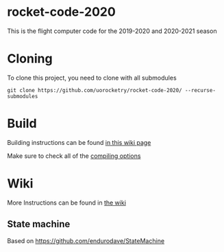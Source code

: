 # rocket-code-2020
This is the flight computer code for the 2019-2020 and 2020-2021 season

# Cloning

To clone this project, you need to clone with all submodules

`git clone https://github.com/uorocketry/rocket-code-2020/ --recurse-submodules`

# Build

Building instructions can be found [in this wiki page](https://github.com/uorocketry/rocket-code-2020/wiki/Compiling-the-SBG-Library-on-Linux%5CUnix%5CWSL)

Make sure to check all of the [compiling options](https://github.com/uorocketry/rocket-code-2020/wiki/Environment-Variables)

# Wiki

More Instructions can be found in [the wiki](https://github.com/uorocketry/rocket-code-2020/wiki)

## State machine
Based on https://github.com/endurodave/StateMachine
